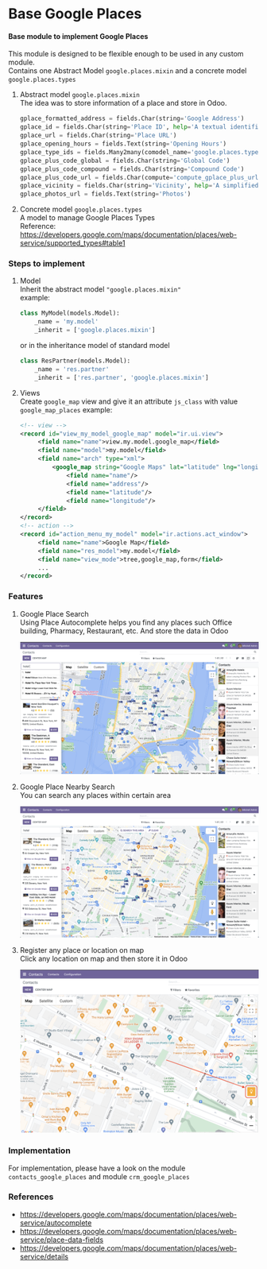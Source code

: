 # Base Google Places
#### Base module to implement Google Places   


This module is designed to be flexible enough to be used in any custom module.    
Contains one Abstract Model `google.places.mixin` and a concrete model `google.places.types`

1. Abstract model `google.places.mixin`    
The idea was to store information of a place and store in Odoo.    
    ```python
    gplace_formatted_address = fields.Char(string='Google Address')
    gplace_id = fields.Char(string='Place ID', help='A textual identifier that uniquely identifies a place')
    gplace_url = fields.Char(string='Place URL')
    gplace_opening_hours = fields.Text(string='Opening Hours')
    gplace_type_ids = fields.Many2many(comodel_name='google.places.type', column1='address_id', column2='place_type', string='Types')
    gplace_plus_code_global = fields.Char(string='Global Code')
    gplace_plus_code_compound = fields.Char(string='Compound Code')
    gplace_plus_code_url = fields.Char(compute='compute_gplace_plus_url', string='Plus code URL')
    gplace_vicinity = fields.Char(string='Vicinity', help='A simplified address for the place, including the street name, street number, and locality, but not the province/state, postal code, or country')
    gplace_photos_url = fields.Text(string='Photos')
    ```

2. Concrete model `google.places.types`    
A model to manage Google Places Types    
Reference: https://developers.google.com/maps/documentation/places/web-service/supported_types#table1


### Steps to implement
1. Model   
    Inherit the abstract model `"google.places.mixin"`   
    example:
    ```python
    class MyModel(models.Model):
        _name = 'my.model'
        _inherit = ['google.places.mixin']
    ```
    or in the inheritance model of standard model
    ```python
    class ResPartner(models.Model):
        _name = 'res.partner'
        _inherit = ['res.partner', 'google.places.mixin']
    ```
2. Views    
   Create `google_map` view and give it an attribute `js_class` with value `google_map_places`
   example: 
   ```xml
   <!-- view -->
   <record id="view_my_model_google_map" model="ir.ui.view">
        <field name="name">view.my.model.google_map</field>
        <field name="model">my.model</field>
        <field name="arch" type="xml">
            <google_map string="Google Maps" lat="latitude" lng="longitude" js_class="google_map_places" sidebar_title="name" sidebar_subtitle="address">
                <field name="name"/>
                <field name="address"/>
                <field name="latitude"/>
                <field name="longitude"/>
        </field>
   </record>
   <!-- action -->
   <record id="action_menu_my_model" model="ir.actions.act_window">
        <field name="name">Google Map</field>
        <field name="res_model">my.model</field>
        <field name="view_mode">tree,google_map,form</field>
        ...
   </record>
   ```

### Features    
1. Google Place Search    
Using Place Autocomplete helps you find any places such Office building, Pharmacy, Restaurant, etc. And store the data in Odoo   

    <img src="./static/src/img/PlacesSearch.png" width="600px" alt="Places Search"/>
2. Google Place Nearby Search    
You can search any places within certain area    

    <img src="./static/src/img/NearbySearch.png" width="600px" alt="Nearby Search"/>

3. Register any place or location on map    
Click any location on map and then store it in Odoo    

    <img src="./static/src/img/OnMapClickAddPlace.png" width="600px" alt="OnMap Click Add Place"/>


### Implementation
For implementation, please have a look on the module `contacts_google_places` and module `crm_google_places`

### References
- https://developers.google.com/maps/documentation/places/web-service/autocomplete
- https://developers.google.com/maps/documentation/places/web-service/place-data-fields  
- https://developers.google.com/maps/documentation/places/web-service/details